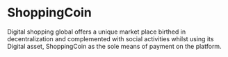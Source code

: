 # ShoppingCoin
Digital shopping global offers a unique market place birthed in decentralization and complemented with social activities whilst using its Digital asset, ShoppingCoin as the sole means of payment on the platform.
